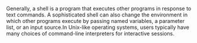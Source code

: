 Generally, a shell is a program that executes other programs in response to text commands. A sophisticated shell can also change the environment in which other programs execute by passing named variables, a parameter list, or an input source.In Unix-like operating systems, users typically have many choices of command-line interpreters for interactive sessions.
